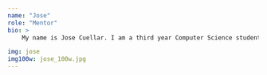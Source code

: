```yaml
---
name: "Jose"
role: "Mentor"
bio: >
    My name is Jose Cuellar. I am a third year Computer Science student. I enjoy working on mobile application (mostly on Android). As for my experience with cs48, I worked on a ride-sharing mobile application for UCSB students using the React Native framework (unfortunately never published). In my free time I enjoy to play video games, create my own games, and look at memes. 

img: jose
img100w: jose_100w.jpg
---
```

